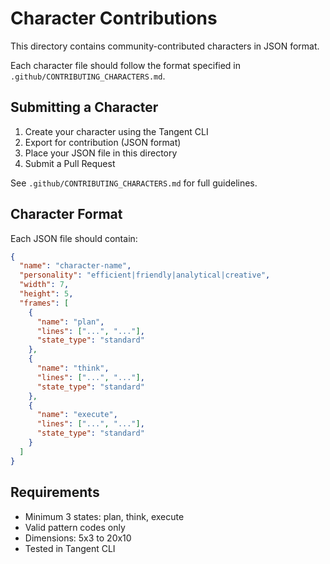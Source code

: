 # Character Contributions

This directory contains community-contributed characters in JSON format.

Each character file should follow the format specified in `.github/CONTRIBUTING_CHARACTERS.md`.

## Submitting a Character

1. Create your character using the Tangent CLI
2. Export for contribution (JSON format)
3. Place your JSON file in this directory
4. Submit a Pull Request

See `.github/CONTRIBUTING_CHARACTERS.md` for full guidelines.

## Character Format

Each JSON file should contain:

```json
{
  "name": "character-name",
  "personality": "efficient|friendly|analytical|creative",
  "width": 7,
  "height": 5,
  "frames": [
    {
      "name": "plan",
      "lines": ["...", "..."],
      "state_type": "standard"
    },
    {
      "name": "think",
      "lines": ["...", "..."],
      "state_type": "standard"
    },
    {
      "name": "execute",
      "lines": ["...", "..."],
      "state_type": "standard"
    }
  ]
}
```

## Requirements

- Minimum 3 states: plan, think, execute
- Valid pattern codes only
- Dimensions: 5x3 to 20x10
- Tested in Tangent CLI
